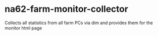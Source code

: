 na62-farm-monitor-collector
=========================

Collects all statistics from all farm PCs via dim and provides them for the monitor html page

